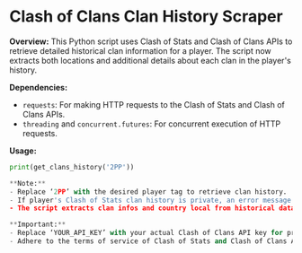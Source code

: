 # Clash of Clans Clan History Scraper

**Overview:**
This Python script uses Clash of Stats and Clash of Clans APIs to retrieve detailed historical clan information for a player. The script now extracts both locations and additional details about each clan in the player's history.

**Dependencies:**
- `requests`: For making HTTP requests to the Clash of Stats and Clash of Clans APIs.
- `threading` and `concurrent.futures`: For concurrent execution of HTTP requests.

**Usage:**
```python
print(get_clans_history('2PP'))

**Note:**
- Replace ‘2PP’ with the desired player tag to retrieve clan history.
- If player's Clash of Stats clan history is private, an error message indicates that it’s not accessible.
- The script extracts clan infos and country local from historical data.

**Important:**
- Replace ‘YOUR_API_KEY’ with your actual Clash of Clans API key for proper authentication.
- Adhere to the terms of service of Clash of Stats and Clash of Clans APIs.
